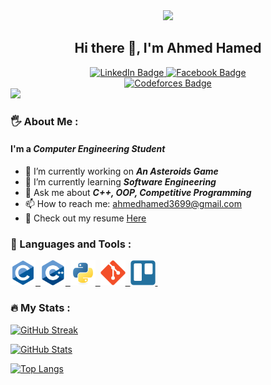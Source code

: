 <div id="header" align="center">
  <img src="https://media.giphy.com/media/v1.Y2lkPTc5MGI3NjExNDcxanU5eHdkeGxzdWZzZzhuNmVvdWM4dnlvMGRvbDhnOWVkMW1oZCZlcD12MV9pbnRlcm5hbF9naWZfYnlfaWQmY3Q9cw/5ndklThG9vUUdTmgMn/giphy.gif" width="130"/>
</div>

<h2 align="center"> Hi there 👋, I'm Ahmed Hamed </h2>

<div align="center">
  <a href="https://www.linkedin.com/in/ahmed-hamed-93b234252/">
    <img src="https://img.shields.io/badge/LinkedIn-blue?style=for-the-badge&logo=linkedin&logoColor=white" alt="LinkedIn Badge"/>
  </a>
  <a href="https://www.facebook.com/AhmedHamed74123/">
    <img src="https://img.shields.io/badge/Facebook-darkblue?style=for-the-badge&logo=facebook&logoColor=white" alt="Facebook Badge"/>
  </a>
</div>

<div align="center">
  <a href="https://codeforces.com/profile/ahmedhamed3699/">
    <img src="https://codeforces-readme-stats.vercel.app/api/badge?username=AhmedHamed3699" alt="Codeforces Badge"/>
  </a>
</div>
  
<img src="https://komarev.com/ghpvc/?username=AhmedHamed3699&style=flat-square&color=blue"/>

### 🖐 About Me : 
#### I'm a *Computer Engineering Student*
- 🔭 I’m currently working on ***An Asteroids Game***
- 🌱 I’m currently learning ***Software Engineering***
- 💬 Ask me about ***C++, OOP, Competitive Programming***
- 📫 How to reach me:  ahmedhamed3699@gmail.com
- 📄 Check out my resume  [Here](https://drive.google.com/file/d/1tHNA-4GNwWVd74G1TmIVwRpqOKZTo_sO/view?usp=sharing)

### 🔧 Languages and Tools :
<div>
  <a href="https://www.cprogramming.com/">
    <img src="https://github.com/devicons/devicon/blob/master/icons/c/c-original.svg" alt="C" width="40" height="40"/>&nbsp;
  </a>
  <a href="https://cplusplus.com/">
    <img src="https://github.com/devicons/devicon/blob/master/icons/cplusplus/cplusplus-original.svg" alt="Cpp" width="40" height="40"/>&nbsp;
  </a>
  <a href="https://www.python.org/">
    <img src="https://github.com/devicons/devicon/blob/master/icons/python/python-original.svg" alt="Python" width="40" height="40"/>&nbsp;
  </a>
  <a href="https://git-scm.com/">
    <img src="https://github.com/devicons/devicon/blob/master/icons/git/git-original.svg" alt="Git" width="40" height="40"/>&nbsp;
  </a>
  <a href="https://trello.com/">
    <img src="https://github.com/devicons/devicon/blob/master/icons/trello/trello-plain.svg" alt="Trello" width="40" height="40"/>&nbsp;
  </a>
</div>

### 🔥 My Stats :

[![GitHub Streak](https://github-readme-streak-stats.herokuapp.com?user=AhmedHamed3699&theme=dark&background=000000)](https://git.io/streak-stats)

[![GitHub Stats](https://github-readme-stats.vercel.app/api/?username=AhmedHamed3699&layout=compact&theme=vision-friendly-dark)](https://github.com/anuraghazra/github-readme-stats)

[![Top Langs](https://github-readme-stats.vercel.app/api/top-langs/?username=AhmedHamed3699&layout=compact&theme=vision-friendly-dark)](https://github.com/anuraghazra/github-readme-stats)

